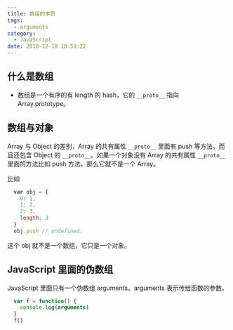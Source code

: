 ```yaml
---
title: 数组的本质
tags:
  - arguments
category:
  - JavaScript
date: 2018-12-18 18:53:22
---
```

## 什么是数组
- 数组是一个有序的有 length 的 hash，它的 `__proto__` 指向 Array.prototype。

## 数组与对象
Array 与 Object 的差别，Array 的共有属性 `__proto__` 里面有 push 等方法，而且还包含 Object 的 `__proto__`。如果一个对象没有 Array 的共有属性 `__proto__` 里面的方法比如 push 方法，那么它就不是一个 Array。

比如
```js
  var obj = {
    0: 1,
    1: 2,
    2: 3,
    length: 3
  }
  obj.push // undefined.
```
这个 obj 就不是一个数组，它只是一个对象。

## JavaScript 里面的伪数组
JavaScript 里面只有一个伪数组 arguments。arguments 表示传给函数的参数。
```js
  var f = function() {
    console.log(arguments)
  }
  f()
```